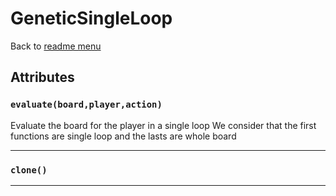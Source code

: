 # GeneticSingleLoop
Back to [readme menu](../README.md)

## Attributes
### ```evaluate(board,player,action)```

Evaluate the board for the player in a single loop
We consider that the first functions are single loop and the lasts are whole board


----

### ```clone()```

----

